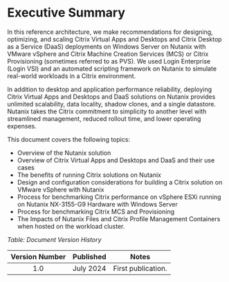 # Executive Summary

In this reference architecture, we make recommendations for designing, optimizing, and scaling Citrix Virtual Apps and Desktops and Citrix Desktop as a Service (DaaS) deployments on Windows Server on Nutanix with VMware vSphere and Citrix Machine Creation Services (MCS) or Citrix Provisioning (sometimes referred to as PVS). We used Login Enterprise (Login VSI) and an automated scripting framework on Nutanix to simulate real-world workloads in a Citrix environment.

In addition to desktop and application performance reliability, deploying Citrix Virtual Apps and Desktops and DaaS solutions on Nutanix provides unlimited scalability, data locality, shadow clones, and a single datastore. Nutanix takes the Citrix commitment to simplicity to another level with streamlined management, reduced rollout time, and lower operating expenses.

This document covers the following topics:

-  Overview of the Nutanix solution
-  Overview of Citrix Virtual Apps and Desktops and DaaS and their use cases
-  The benefits of running Citrix solutions on Nutanix
-  Design and configuration considerations for building a Citrix solution on VMware vSphere with Nutanix
-  Process for benchmarking Citrix performance on vSphere ESXi running on Nutanix NX-3155-G9 Hardware with Windows Server
-  Process for benchmarking Citrix MCS and Provisioning
-  The Impacts of Nutanix Files and Citrix Profile Management Containers when hosted on the workload cluster.

_Table: Document Version History_

| Version Number | Published | Notes |
| :---: | --- | --- |
| 1.0 | July 2024 | First publication. |
